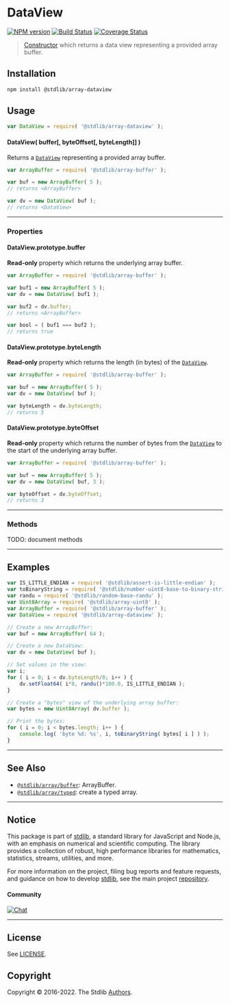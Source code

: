 <!--

@license Apache-2.0

Copyright (c) 2021 The Stdlib Authors.

Licensed under the Apache License, Version 2.0 (the "License");
you may not use this file except in compliance with the License.
You may obtain a copy of the License at

   http://www.apache.org/licenses/LICENSE-2.0

Unless required by applicable law or agreed to in writing, software
distributed under the License is distributed on an "AS IS" BASIS,
WITHOUT WARRANTIES OR CONDITIONS OF ANY KIND, either express or implied.
See the License for the specific language governing permissions and
limitations under the License.

-->

# DataView

[![NPM version][npm-image]][npm-url] [![Build Status][test-image]][test-url] [![Coverage Status][coverage-image]][coverage-url] <!-- [![dependencies][dependencies-image]][dependencies-url] -->

> [Constructor][mdn-dataview] which returns a data view representing a provided array buffer.

<!-- Section to include introductory text. Make sure to keep an empty line after the intro `section` element and another before the `/section` close. -->

<section class="intro">

</section>

<!-- /.intro -->

<!-- Package usage documentation. -->

<section class="installation">

## Installation

```bash
npm install @stdlib/array-dataview
```

</section>

<section class="usage">

## Usage

```javascript
var DataView = require( '@stdlib/array-dataview' );
```

#### DataView( buffer\[, byteOffset\[, byteLength]] )

Returns a [`DataView`][mdn-dataview] representing a provided array buffer.

<!-- eslint-disable stdlib/require-globals -->

```javascript
var ArrayBuffer = require( '@stdlib/array-buffer' );

var buf = new ArrayBuffer( 5 );
// returns <ArrayBuffer>

var dv = new DataView( buf );
// returns <DataView>
```

* * *

### Properties

#### DataView.prototype.buffer

**Read-only** property which returns the underlying array buffer.

<!-- eslint-disable stdlib/require-globals -->

```javascript
var ArrayBuffer = require( '@stdlib/array-buffer' );

var buf1 = new ArrayBuffer( 5 );
var dv = new DataView( buf1 );

var buf2 = dv.buffer;
// returns <ArrayBuffer>

var bool = ( buf1 === buf2 );
// returns true
```

#### DataView.prototype.byteLength

**Read-only** property which returns the length (in bytes) of the [`DataView`][mdn-dataview].

<!-- eslint-disable stdlib/require-globals -->

```javascript
var ArrayBuffer = require( '@stdlib/array-buffer' );

var buf = new ArrayBuffer( 5 );
var dv = new DataView( buf );

var byteLength = dv.byteLength;
// returns 5
```

#### DataView.prototype.byteOffset

**Read-only** property which returns the number of bytes from the [`DataView`][mdn-dataview] to the start of the underlying array buffer.

<!-- eslint-disable stdlib/require-globals -->

```javascript
var ArrayBuffer = require( '@stdlib/array-buffer' );

var buf = new ArrayBuffer( 5 );
var dv = new DataView( buf, 3 );

var byteOffset = dv.byteOffset;
// returns 3
```

* * *

### Methods

TODO: document methods

</section>

<!-- /.usage -->

* * *

<!-- Package usage notes. Make sure to keep an empty line after the `section` element and another before the `/section` close. -->

<section class="notes">

</section>

<!-- /.notes -->

<!-- Package usage examples. -->

<section class="examples">

## Examples

<!-- eslint no-undef: "error" -->

```javascript
var IS_LITTLE_ENDIAN = require( '@stdlib/assert-is-little-endian' );
var toBinaryString = require( '@stdlib/number-uint8-base-to-binary-string' );
var randu = require( '@stdlib/random-base-randu' );
var Uint8Array = require( '@stdlib/array-uint8' );
var ArrayBuffer = require( '@stdlib/array-buffer' );
var DataView = require( '@stdlib/array-dataview' );

// Create a new ArrayBuffer:
var buf = new ArrayBuffer( 64 );

// Create a new DataView:
var dv = new DataView( buf );

// Set values in the view:
var i;
for ( i = 0; i < dv.byteLength/8; i++ ) {
    dv.setFloat64( i*8, randu()*100.0, IS_LITTLE_ENDIAN );
}

// Create a "bytes" view of the underlying array buffer:
var bytes = new Uint8Array( dv.buffer );

// Print the bytes:
for ( i = 0; i < bytes.length; i++ ) {
    console.log( 'byte %d: %s', i, toBinaryString( bytes[ i ] ) );
}
```

</section>

<!-- /.examples -->

<!-- Section to include cited references. If references are included, add a horizontal rule *before* the section. Make sure to keep an empty line after the `section` element and another before the `/section` close. -->

<section class="references">

</section>

<!-- /.references -->

<!-- Section for related `stdlib` packages. Do not manually edit this section, as it is automatically populated. -->

<section class="related">

* * *

## See Also

-   <span class="package-name">[`@stdlib/array/buffer`][@stdlib/array/buffer]</span><span class="delimiter">: </span><span class="description">ArrayBuffer.</span>
-   <span class="package-name">[`@stdlib/array/typed`][@stdlib/array/typed]</span><span class="delimiter">: </span><span class="description">create a typed array.</span>

</section>

<!-- /.related -->

<!-- Section for all links. Make sure to keep an empty line after the `section` element and another before the `/section` close. -->


<section class="main-repo" >

* * *

## Notice

This package is part of [stdlib][stdlib], a standard library for JavaScript and Node.js, with an emphasis on numerical and scientific computing. The library provides a collection of robust, high performance libraries for mathematics, statistics, streams, utilities, and more.

For more information on the project, filing bug reports and feature requests, and guidance on how to develop [stdlib][stdlib], see the main project [repository][stdlib].

#### Community

[![Chat][chat-image]][chat-url]

---

## License

See [LICENSE][stdlib-license].


## Copyright

Copyright &copy; 2016-2022. The Stdlib [Authors][stdlib-authors].

</section>

<!-- /.stdlib -->

<!-- Section for all links. Make sure to keep an empty line after the `section` element and another before the `/section` close. -->

<section class="links">

[npm-image]: http://img.shields.io/npm/v/@stdlib/array-dataview.svg
[npm-url]: https://npmjs.org/package/@stdlib/array-dataview

[test-image]: https://github.com/stdlib-js/array-dataview/actions/workflows/test.yml/badge.svg
[test-url]: https://github.com/stdlib-js/array-dataview/actions/workflows/test.yml

[coverage-image]: https://img.shields.io/codecov/c/github/stdlib-js/array-dataview/main.svg
[coverage-url]: https://codecov.io/github/stdlib-js/array-dataview?branch=main

<!--

[dependencies-image]: https://img.shields.io/david/stdlib-js/array-dataview.svg
[dependencies-url]: https://david-dm.org/stdlib-js/array-dataview/main

-->

[umd]: https://github.com/umdjs/umd
[es-module]: https://developer.mozilla.org/en-US/docs/Web/JavaScript/Guide/Modules

[deno-url]: https://github.com/stdlib-js/array-dataview/tree/deno
[umd-url]: https://github.com/stdlib-js/array-dataview/tree/umd
[esm-url]: https://github.com/stdlib-js/array-dataview/tree/esm

[chat-image]: https://img.shields.io/gitter/room/stdlib-js/stdlib.svg
[chat-url]: https://gitter.im/stdlib-js/stdlib/

[stdlib]: https://github.com/stdlib-js/stdlib

[stdlib-authors]: https://github.com/stdlib-js/stdlib/graphs/contributors

[stdlib-license]: https://raw.githubusercontent.com/stdlib-js/array-dataview/main/LICENSE

[mdn-dataview]: https://developer.mozilla.org/en-US/docs/Web/JavaScript/Reference/Global_Objects/DataView

<!-- <related-links> -->

[@stdlib/array/buffer]: https://www.npmjs.com/package/@stdlib/array-buffer

[@stdlib/array/typed]: https://www.npmjs.com/package/@stdlib/array-typed

<!-- </related-links> -->

</section>

<!-- /.links -->
